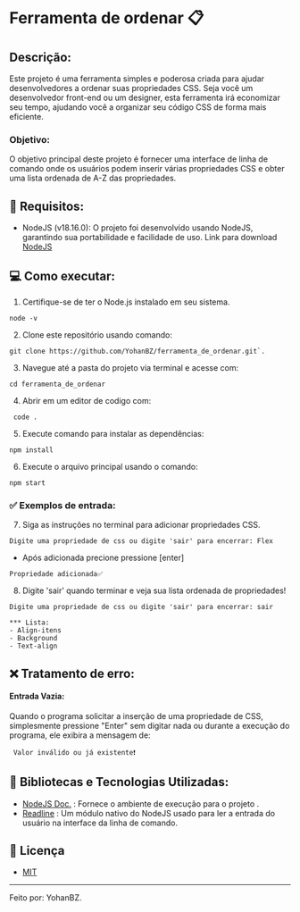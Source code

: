 # Ferramenta de ordenar 📋

## Descrição:

Este projeto é uma ferramenta simples e poderosa criada para ajudar desenvolvedores a ordenar suas propriedades CSS. Seja você um desenvolvedor front-end ou um designer, esta ferramenta irá economizar seu tempo, ajudando você a organizar seu código CSS de forma mais eficiente.

### Objetivo:

O objetivo principal deste projeto é fornecer uma interface de linha de comando onde os usuários podem inserir várias propriedades CSS e obter uma lista ordenada de A-Z das propriedades.

## 📁 Requisitos:

- NodeJS (v18.16.0): O projeto foi desenvolvido usando NodeJS, garantindo sua portabilidade e facilidade de uso.
  Link para download [NodeJS ](https://nodejs.org/pt-br/download)

## 💻 Como executar:

1. Certifique-se de ter o Node.js instalado em seu sistema.

```
node -v
```

2. Clone este repositório usando comando:

```
git clone https://github.com/YohanBZ/ferramenta_de_ordenar.git`.
```

3. Navegue até a pasta do projeto via terminal e acesse com:

```
cd ferramenta_de_ordenar
```

4. Abrir em um editor de codigo com:

```
 code .
```

5. Execute comando para instalar as dependências:

```
npm install
```

6. Execute o arquivo principal usando o comando:

```
npm start
```

### ✅ Exemplos de entrada:

7. Siga as instruções no terminal para adicionar propriedades CSS.

```
Digite uma propriedade de css ou digite 'sair' para encerrar: Flex
```

- Após adicionada precione pressione [enter]

```
Propriedade adicionada✅
```

8. Digite 'sair' quando terminar e veja sua lista ordenada de propriedades!

```
Digite uma propriedade de css ou digite 'sair' para encerrar: sair

*** Lista:
- Align-itens
- Background
- Text-align
```

## ❌ Tratamento de erro:

#### Entrada Vazia:

Quando o programa solicitar a inserção de uma propriedade de CSS, simplesmente pressione "Enter" sem digitar nada ou durante a execução do programa, ele exibira a mensagem de:

```
 Valor inválido ou já existente❗️
```

## 📖 Bibliotecas e Tecnologias Utilizadas:

- [NodeJS Doc.](https://nodejs.org/en/docs) : Fornece o ambiente de execução para o projeto .
- [Readline](https://nodejs.org/api/readline.html) : Um módulo nativo do NodeJS usado para ler a entrada do usuário na interface da linha de comando.

## 📄 Licença

- [MIT](./LICENSE)

---

Feito por: YohanBZ.
